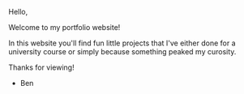 Hello,

Welcome to my portfolio website!

In this website you'll find fun little projects that I've either done for a university course or simply because
something peaked my curosity.

Thanks for viewing!

- Ben 

